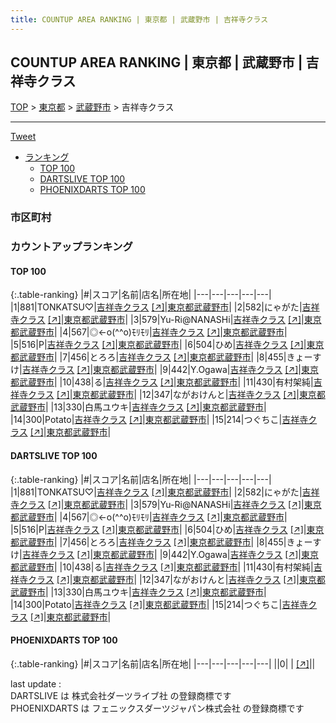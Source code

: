 ```yaml
---
title: COUNTUP AREA RANKING | 東京都 | 武蔵野市 | 吉祥寺クラス
---
```

## COUNTUP AREA RANKING | 東京都 | 武蔵野市 | 吉祥寺クラス

[TOP](/darts/rank/) > [東京都](/darts/rank/東京都/) > [武蔵野市](/darts/rank/東京都/武蔵野市/) > 吉祥寺クラス

___

<a href="https://twitter.com/share?ref_src=twsrc%5Etfw" data-text="COUNTUP AREA RANKING | 東京都武蔵野市吉祥寺クラス" class="twitter-share-button" data-hashtags="DARTSLIVE,PHOENIXDARTS,darts,ダーツ" data-show-count="false">Tweet</a>

* [ランキング](#カウントアップランキング)
    * [TOP 100](#top-100)
    * [DARTSLIVE TOP 100](#dartslive-top-100)
    * [PHOENIXDARTS TOP 100](#phoenixdarts-top-100)

### 市区町村

<ul>

</ul>

### カウントアップランキング

#### TOP 100



{:.table-ranking}
|#|スコア|名前|店名|所在地|
|---|---|---|---|---|
|1|881|<span class="rank-name-dl">TONKATSU♡</span>|<a href="/darts/rank/shops/8cc6905d9c620def0d9b047a20a7ba1e.html">吉祥寺クラス</a> <a href="https://search.dartslive.com/jp/shop/8cc6905d9c620def0d9b047a20a7ba1e">[↗]</a>|<a href="/darts/rank/東京都/武蔵野市">東京都武蔵野市</a>|
|2|582|<span class="rank-name-dl">にゃがた</span>|<a href="/darts/rank/shops/8cc6905d9c620def0d9b047a20a7ba1e.html">吉祥寺クラス</a> <a href="https://search.dartslive.com/jp/shop/8cc6905d9c620def0d9b047a20a7ba1e">[↗]</a>|<a href="/darts/rank/東京都/武蔵野市">東京都武蔵野市</a>|
|3|579|<span class="rank-name-dl">Yu-Ri@NANASHi</span>|<a href="/darts/rank/shops/8cc6905d9c620def0d9b047a20a7ba1e.html">吉祥寺クラス</a> <a href="https://search.dartslive.com/jp/shop/8cc6905d9c620def0d9b047a20a7ba1e">[↗]</a>|<a href="/darts/rank/東京都/武蔵野市">東京都武蔵野市</a>|
|4|567|<span class="rank-name-dl">◎←o(^^o)ﾓﾘﾓﾘ</span>|<a href="/darts/rank/shops/8cc6905d9c620def0d9b047a20a7ba1e.html">吉祥寺クラス</a> <a href="https://search.dartslive.com/jp/shop/8cc6905d9c620def0d9b047a20a7ba1e">[↗]</a>|<a href="/darts/rank/東京都/武蔵野市">東京都武蔵野市</a>|
|5|516|<span class="rank-name-dl">P</span>|<a href="/darts/rank/shops/8cc6905d9c620def0d9b047a20a7ba1e.html">吉祥寺クラス</a> <a href="https://search.dartslive.com/jp/shop/8cc6905d9c620def0d9b047a20a7ba1e">[↗]</a>|<a href="/darts/rank/東京都/武蔵野市">東京都武蔵野市</a>|
|6|504|<span class="rank-name-dl">ひめ</span>|<a href="/darts/rank/shops/8cc6905d9c620def0d9b047a20a7ba1e.html">吉祥寺クラス</a> <a href="https://search.dartslive.com/jp/shop/8cc6905d9c620def0d9b047a20a7ba1e">[↗]</a>|<a href="/darts/rank/東京都/武蔵野市">東京都武蔵野市</a>|
|7|456|<span class="rank-name-dl">とろろ</span>|<a href="/darts/rank/shops/8cc6905d9c620def0d9b047a20a7ba1e.html">吉祥寺クラス</a> <a href="https://search.dartslive.com/jp/shop/8cc6905d9c620def0d9b047a20a7ba1e">[↗]</a>|<a href="/darts/rank/東京都/武蔵野市">東京都武蔵野市</a>|
|8|455|<span class="rank-name-dl">きょーすけ</span>|<a href="/darts/rank/shops/8cc6905d9c620def0d9b047a20a7ba1e.html">吉祥寺クラス</a> <a href="https://search.dartslive.com/jp/shop/8cc6905d9c620def0d9b047a20a7ba1e">[↗]</a>|<a href="/darts/rank/東京都/武蔵野市">東京都武蔵野市</a>|
|9|442|<span class="rank-name-dl">Y.Ogawa</span>|<a href="/darts/rank/shops/8cc6905d9c620def0d9b047a20a7ba1e.html">吉祥寺クラス</a> <a href="https://search.dartslive.com/jp/shop/8cc6905d9c620def0d9b047a20a7ba1e">[↗]</a>|<a href="/darts/rank/東京都/武蔵野市">東京都武蔵野市</a>|
|10|438|<span class="rank-name-dl">る</span>|<a href="/darts/rank/shops/8cc6905d9c620def0d9b047a20a7ba1e.html">吉祥寺クラス</a> <a href="https://search.dartslive.com/jp/shop/8cc6905d9c620def0d9b047a20a7ba1e">[↗]</a>|<a href="/darts/rank/東京都/武蔵野市">東京都武蔵野市</a>|
|11|430|<span class="rank-name-dl">有村架純</span>|<a href="/darts/rank/shops/8cc6905d9c620def0d9b047a20a7ba1e.html">吉祥寺クラス</a> <a href="https://search.dartslive.com/jp/shop/8cc6905d9c620def0d9b047a20a7ba1e">[↗]</a>|<a href="/darts/rank/東京都/武蔵野市">東京都武蔵野市</a>|
|12|347|<span class="rank-name-dl">ながおけんと</span>|<a href="/darts/rank/shops/8cc6905d9c620def0d9b047a20a7ba1e.html">吉祥寺クラス</a> <a href="https://search.dartslive.com/jp/shop/8cc6905d9c620def0d9b047a20a7ba1e">[↗]</a>|<a href="/darts/rank/東京都/武蔵野市">東京都武蔵野市</a>|
|13|330|<span class="rank-name-dl">白馬ユウキ</span>|<a href="/darts/rank/shops/8cc6905d9c620def0d9b047a20a7ba1e.html">吉祥寺クラス</a> <a href="https://search.dartslive.com/jp/shop/8cc6905d9c620def0d9b047a20a7ba1e">[↗]</a>|<a href="/darts/rank/東京都/武蔵野市">東京都武蔵野市</a>|
|14|300|<span class="rank-name-dl">Potato</span>|<a href="/darts/rank/shops/8cc6905d9c620def0d9b047a20a7ba1e.html">吉祥寺クラス</a> <a href="https://search.dartslive.com/jp/shop/8cc6905d9c620def0d9b047a20a7ba1e">[↗]</a>|<a href="/darts/rank/東京都/武蔵野市">東京都武蔵野市</a>|
|15|214|<span class="rank-name-dl">つぐちこ</span>|<a href="/darts/rank/shops/8cc6905d9c620def0d9b047a20a7ba1e.html">吉祥寺クラス</a> <a href="https://search.dartslive.com/jp/shop/8cc6905d9c620def0d9b047a20a7ba1e">[↗]</a>|<a href="/darts/rank/東京都/武蔵野市">東京都武蔵野市</a>|


#### DARTSLIVE TOP 100



{:.table-ranking}
|#|スコア|名前|店名|所在地|
|---|---|---|---|---|
|1|881|<span class="rank-name-dl">TONKATSU♡</span>|<a href="/darts/rank/shops/8cc6905d9c620def0d9b047a20a7ba1e.html">吉祥寺クラス</a> <a href="https://search.dartslive.com/jp/shop/8cc6905d9c620def0d9b047a20a7ba1e">[↗]</a>|<a href="/darts/rank/東京都/武蔵野市">東京都武蔵野市</a>|
|2|582|<span class="rank-name-dl">にゃがた</span>|<a href="/darts/rank/shops/8cc6905d9c620def0d9b047a20a7ba1e.html">吉祥寺クラス</a> <a href="https://search.dartslive.com/jp/shop/8cc6905d9c620def0d9b047a20a7ba1e">[↗]</a>|<a href="/darts/rank/東京都/武蔵野市">東京都武蔵野市</a>|
|3|579|<span class="rank-name-dl">Yu-Ri@NANASHi</span>|<a href="/darts/rank/shops/8cc6905d9c620def0d9b047a20a7ba1e.html">吉祥寺クラス</a> <a href="https://search.dartslive.com/jp/shop/8cc6905d9c620def0d9b047a20a7ba1e">[↗]</a>|<a href="/darts/rank/東京都/武蔵野市">東京都武蔵野市</a>|
|4|567|<span class="rank-name-dl">◎←o(^^o)ﾓﾘﾓﾘ</span>|<a href="/darts/rank/shops/8cc6905d9c620def0d9b047a20a7ba1e.html">吉祥寺クラス</a> <a href="https://search.dartslive.com/jp/shop/8cc6905d9c620def0d9b047a20a7ba1e">[↗]</a>|<a href="/darts/rank/東京都/武蔵野市">東京都武蔵野市</a>|
|5|516|<span class="rank-name-dl">P</span>|<a href="/darts/rank/shops/8cc6905d9c620def0d9b047a20a7ba1e.html">吉祥寺クラス</a> <a href="https://search.dartslive.com/jp/shop/8cc6905d9c620def0d9b047a20a7ba1e">[↗]</a>|<a href="/darts/rank/東京都/武蔵野市">東京都武蔵野市</a>|
|6|504|<span class="rank-name-dl">ひめ</span>|<a href="/darts/rank/shops/8cc6905d9c620def0d9b047a20a7ba1e.html">吉祥寺クラス</a> <a href="https://search.dartslive.com/jp/shop/8cc6905d9c620def0d9b047a20a7ba1e">[↗]</a>|<a href="/darts/rank/東京都/武蔵野市">東京都武蔵野市</a>|
|7|456|<span class="rank-name-dl">とろろ</span>|<a href="/darts/rank/shops/8cc6905d9c620def0d9b047a20a7ba1e.html">吉祥寺クラス</a> <a href="https://search.dartslive.com/jp/shop/8cc6905d9c620def0d9b047a20a7ba1e">[↗]</a>|<a href="/darts/rank/東京都/武蔵野市">東京都武蔵野市</a>|
|8|455|<span class="rank-name-dl">きょーすけ</span>|<a href="/darts/rank/shops/8cc6905d9c620def0d9b047a20a7ba1e.html">吉祥寺クラス</a> <a href="https://search.dartslive.com/jp/shop/8cc6905d9c620def0d9b047a20a7ba1e">[↗]</a>|<a href="/darts/rank/東京都/武蔵野市">東京都武蔵野市</a>|
|9|442|<span class="rank-name-dl">Y.Ogawa</span>|<a href="/darts/rank/shops/8cc6905d9c620def0d9b047a20a7ba1e.html">吉祥寺クラス</a> <a href="https://search.dartslive.com/jp/shop/8cc6905d9c620def0d9b047a20a7ba1e">[↗]</a>|<a href="/darts/rank/東京都/武蔵野市">東京都武蔵野市</a>|
|10|438|<span class="rank-name-dl">る</span>|<a href="/darts/rank/shops/8cc6905d9c620def0d9b047a20a7ba1e.html">吉祥寺クラス</a> <a href="https://search.dartslive.com/jp/shop/8cc6905d9c620def0d9b047a20a7ba1e">[↗]</a>|<a href="/darts/rank/東京都/武蔵野市">東京都武蔵野市</a>|
|11|430|<span class="rank-name-dl">有村架純</span>|<a href="/darts/rank/shops/8cc6905d9c620def0d9b047a20a7ba1e.html">吉祥寺クラス</a> <a href="https://search.dartslive.com/jp/shop/8cc6905d9c620def0d9b047a20a7ba1e">[↗]</a>|<a href="/darts/rank/東京都/武蔵野市">東京都武蔵野市</a>|
|12|347|<span class="rank-name-dl">ながおけんと</span>|<a href="/darts/rank/shops/8cc6905d9c620def0d9b047a20a7ba1e.html">吉祥寺クラス</a> <a href="https://search.dartslive.com/jp/shop/8cc6905d9c620def0d9b047a20a7ba1e">[↗]</a>|<a href="/darts/rank/東京都/武蔵野市">東京都武蔵野市</a>|
|13|330|<span class="rank-name-dl">白馬ユウキ</span>|<a href="/darts/rank/shops/8cc6905d9c620def0d9b047a20a7ba1e.html">吉祥寺クラス</a> <a href="https://search.dartslive.com/jp/shop/8cc6905d9c620def0d9b047a20a7ba1e">[↗]</a>|<a href="/darts/rank/東京都/武蔵野市">東京都武蔵野市</a>|
|14|300|<span class="rank-name-dl">Potato</span>|<a href="/darts/rank/shops/8cc6905d9c620def0d9b047a20a7ba1e.html">吉祥寺クラス</a> <a href="https://search.dartslive.com/jp/shop/8cc6905d9c620def0d9b047a20a7ba1e">[↗]</a>|<a href="/darts/rank/東京都/武蔵野市">東京都武蔵野市</a>|
|15|214|<span class="rank-name-dl">つぐちこ</span>|<a href="/darts/rank/shops/8cc6905d9c620def0d9b047a20a7ba1e.html">吉祥寺クラス</a> <a href="https://search.dartslive.com/jp/shop/8cc6905d9c620def0d9b047a20a7ba1e">[↗]</a>|<a href="/darts/rank/東京都/武蔵野市">東京都武蔵野市</a>|


#### PHOENIXDARTS TOP 100



{:.table-ranking}
|#|スコア|名前|店名|所在地|
|---|---|---|---|---|
||0|<span class="rank-name-dl"> </span>|<a href="/darts/rank/shops/.html"></a> <a href="">[↗]</a>|<a href="/darts/rank//"></a>|


<div class="footer border-top border-gray-light mt-5 pt-3 text-right text-gray">
    last update : <span style="font-weight: italic" id="foot_last_modified"></span><br />
    DARTSLIVE は 株式会社ダーツライブ社 の登録商標です<br />
    PHOENIXDARTS は フェニックスダーツジャパン株式会社 の登録商標です<br />
</div>

<script src="https://cdnjs.cloudflare.com/ajax/libs/jquery.tablesorter/2.31.3/js/jquery.tablesorter.min.js" integrity="sha512-qzgd5cYSZcosqpzpn7zF2ZId8f/8CHmFKZ8j7mU4OUXTNRd5g+ZHBPsgKEwoqxCtdQvExE5LprwwPAgoicguNg==" crossorigin="anonymous" referrerpolicy="no-referrer"></script>
<link rel="stylesheet" href="https://cdnjs.cloudflare.com/ajax/libs/jquery.tablesorter/2.31.3/css/theme.default.min.css" integrity="sha512-wghhOJkjQX0Lh3NSWvNKeZ0ZpNn+SPVXX1Qyc9OCaogADktxrBiBdKGDoqVUOyhStvMBmJQ8ZdMHiR3wuEq8+w==" crossorigin="anonymous" referrerpolicy="no-referrer" />
<script>
$(function() {
    $(".table-ranking").tablesorter({sortList:[[0, 0]]});
    $("#foot_last_modified").text(formatDate(new Date(document.lastModified), 'yyyy-MM-dd HH:mm:ss'));
});
</script>

<script async src="https://platform.twitter.com/widgets.js" charset="utf-8"></script>